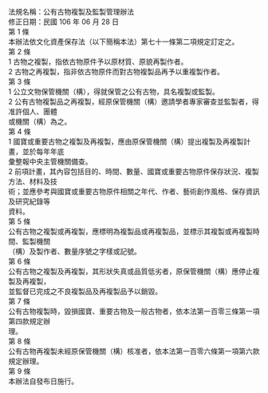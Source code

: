 法規名稱：公有古物複製及監製管理辦法  
修正日期：民國 106 年 06 月 28 日  
第 1 條  
本辦法依文化資產保存法（以下簡稱本法）第七十一條第二項規定訂定之。  
第 2 條  
1 古物之複製，指依古物原件予以原材質、原貌再製作者。  
2 古物之再複製，指非依古物原件而對古物複製品再予以重複製作者。  
第 3 條  
1 公立文物保管機關（構），得就保管之公有古物，具名複製或監製。  
2 公有古物複製品之再複製，經原保管機關（構）邀請學者專家審查並監製者，得准許個人、團體  
或機關（構）為之。  
第 4 條  
1 國寶或重要古物之複製及再複製，應由原保管機關（構）提出複製及再複製計畫，並於每年年底  
彙整報中央主管機關備查。  
2 前項計畫，其內容包括目的、時間、數量、國寶或重要古物原件保存狀況、複製方法、材料及技  
術；並應參考與國寶或重要古物原件相關之年代、作者、藝術創作風格、保存資訊及研究紀錄等  
資料。  
第 5 條  
公有古物之複製或再複製，應標明為複製品或再複製品，並標示其複製或再複製時間、監製機關  
（構）及製作者、數量序號之字樣或記號。  
第 6 條  
公有古物之複製及再複製，其形狀失真或品質低劣者，原保管機關（構）應停止複製及再複製，  
並監督已完成之不良複製品及再複製品予以銷毀。  
第 7 條  
公有古物複製時，毀損國寶、重要古物及一般古物者，依本法第一百零三條第一項第四款規定辦  
理。  
第 8 條  
公有古物再複製未經原保管機關（構）核准者，依本法第一百零六條第一項第六款規定辦理。  
第 9 條  
本辦法自發布日施行。  


